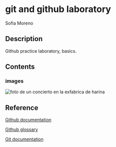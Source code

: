 # git and github laboratory 
Sofia Moreno

## Description
Github practice laboratory, basics.

## Contents
### images
![foto de un concierto en la exfabrica de harina](./concierto.jpq)

## Reference

[Github documentation](https://docs.github.com/en)

[Github glossary](https://docs.github.com/en/get-started/learning-about-github/github-glossary)

[Git documentation](https://git-scm.com/doc)

